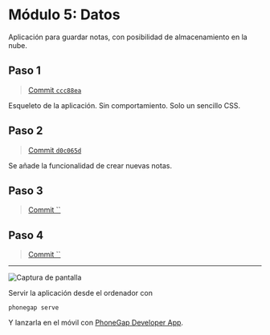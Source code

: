 # Módulo 5: Datos

Aplicación para guardar notas, con posibilidad de almacenamiento en la nube.

## Paso 1

> [Commit `ccc88ea`](https://github.com/pacoqueen/ejercicios_phonegap/tree/ccc88ea1252d7eb13351abbe034cd85d1784e82b)

Esqueleto de la aplicación. Sin comportamiento. Solo un sencillo CSS.


## Paso 2

> [Commit `d0c065d`](https://github.com/pacoqueen/ejercicios_phonegap/tree/d0c065d0804ec903e9d4f18177415726e85b3822)

Se añade la funcionalidad de crear nuevas notas.

## Paso 3

> [Commit ``](https://github.com/pacoqueen/ejercicios_phonegap/tree/)


## Paso 4

> [Commit ``](https://github.com/pacoqueen/ejercicios_phonegap/tree/)



---

![Captura de pantalla](www/img/.png)

Servir la aplicación desde el ordenador con
```
phonegap serve
```
Y lanzarla en el móvil con [PhoneGap Developer App](http://docs.phonegap.com/getting-started/2-install-mobile-app/).
